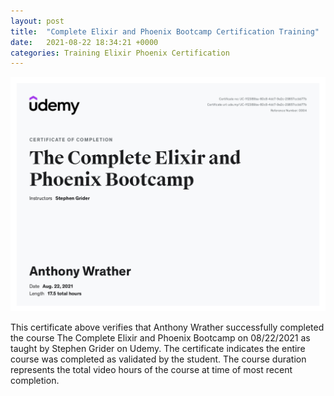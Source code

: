 ```yaml
---
layout: post
title:  "Complete Elixir and Phoenix Bootcamp Certification Training"
date:   2021-08-22 18:34:21 +0000
categories: Training Elixir Phoenix Certification
---
```


![Udemy Complete Elixir and Phoenix Bootcamp Certification Training](/assets/posts/UdemyCompleteElixirandPhoenixBootcampCertificate.jpg)

This certificate above verifies that Anthony Wrather successfully completed the course The Complete Elixir and Phoenix Bootcamp on 08/22/2021 as taught by Stephen Grider on Udemy. The certificate indicates the entire course was completed as validated by the student. The course duration represents the total video hours of the course at time of most recent completion.
